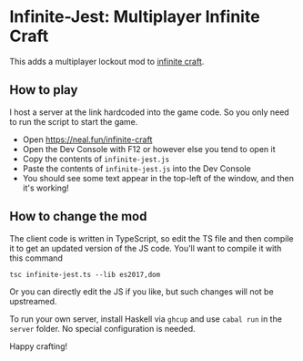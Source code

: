 # Infinite-Jest: Multiplayer Infinite Craft

This adds a multiplayer lockout mod to [infinite craft](https://neal.fun/infinite-craft).

## How to play

I host a server at the link hardcoded into the game code. So you only need to run the script to start the game.

- Open https://neal.fun/infinite-craft
- Open the Dev Console with F12 or however else you tend to open it
- Copy the contents of `infinite-jest.js`
- Paste the contents of `infinite-jest.js` into the Dev Console
- You should see some text appear in the top-left of the window, and then it's working! 

## How to change the mod

The client code is written in TypeScript, so edit the TS file and then compile it to get an updated version of the JS code. You'll want to compile it with this command

```
tsc infinite-jest.ts --lib es2017,dom
```

Or you can directly edit the JS if you like, but such changes will not be upstreamed.

To run your own server, install Haskell via `ghcup` and use `cabal run` in the `server` folder. No special configuration is needed.

Happy crafting!
